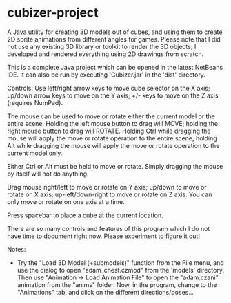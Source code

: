 # cubizer-project
A Java utility for creating 3D models out of cubes, and using them to create 2D sprite animations from different angles for games. Please note that I did not use any existing 3D library or toolkit to render the 3D objects; I developed and rendered everything using 2D drawings from scratch.

This is a complete Java project which can be opened in the latest NetBeans IDE. It can also be run by executing 'Cubizer.jar' in the 'dist' directory.

Controls:
Use left/right arrow keys to move cube selector on the X axis; up/down arrow keys to move on the Y axis; +/- keys to move on the Z axis (requires NumPad).

The mouse can be used to move or rotate either the current model or the entire scene.
Holding the left mouse button to drag will MOVE; holding the right mouse button to drag will ROTATE.
Holding Ctrl while dragging the mouse will apply the move or rotate operation to the entire scene; holding Alt while dragging the mouse will apply the move or rotate operation to the current model only.

Either Ctrl or Alt must be held to move or rotate. Simply dragging the mouse by itself will not do anything.

Drag mouse right/left to move or rotate on Y axis; up/down to move or rotate on X axis; up-left/down-right to move or rotate on Z axis. You can only move or rotate on one axis at a time.

Press spacebar to place a cube at the current location.

There are so many controls and features of this program which I do not have time to document right now. Please experiment to figure it out!

Notes:
- Try the "Load 3D Model (+submodels)" function from the File menu, and use the dialog to open "adam_chest.czmod" from the 'models' directory. Then use "Animation -> Load Animation File" to open the "adam.czani" animation from the "anims" folder. Now, in the program, change to the "Animations" tab, and click on the different directions/poses...
